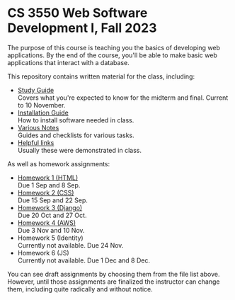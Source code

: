 CS 3550 Web Software Development I, Fall 2023
=============================================

The purpose of this course is teaching you the basics of developing
web applications. By the end of the course, you'll be able to make
basic web applications that interact with a database.

This repository contains written material for the class, including:

* [Study Guide](study-guide.md) \
  Covers what you're expected to know for the midterm and final.
  Current to 10 November.
* [Installation Guide](install.md) \
  How to install software needed in class.
* [Various Notes](notes.md) \
  Guides and checklists for various tasks.
* [Helpful links](links.md) \
  Usually these were demonstrated in class.
  
As well as homework assignments:

* [Homework 1 (HTML)](hw1.md) \
  Due 1 Sep and 8 Sep.
* [Homework 2 (CSS)](hw2.md) \
  Due 15 Sep and 22 Sep.
* [Homework 3 (Django)](hw3.md) \
  Due 20 Oct and 27 Oct.
* [Homework 4 (AWS)](hw4.md) \
  Due 3 Nov and 10 Nov.
* Homework 5 (Identity) \
  Currently not available. Due 24 Nov.
* Homework 6 (JS) \
  Currently not available. Due 1 Dec and 8 Dec.

You can see draft assignments by choosing them from the file list
above. However, until those assignments are finalized the instructor
can change them, including quite radically and without notice.
